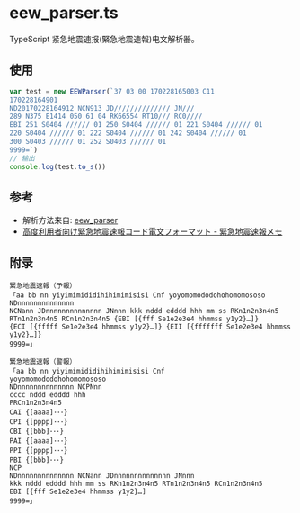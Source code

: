 # eew_parser.ts
TypeScript 紧急地震速报(緊急地震速報)电文解析器。

## 使用
```typescript
var test = new EEWParser(`37 03 00 170228165003 C11
170228164901
ND20170228164912 NCN913 JD////////////// JN///
289 N375 E1414 050 61 04 RK66554 RT10/// RC0////
EBI 251 S0404 ////// 01 250 S0404 ////// 01 221 S0404 ////// 01
220 S0404 ////// 01 222 S0404 ////// 01 242 S0404 ////// 01
300 S0403 ////// 01 252 S0403 ////// 01
9999=`)
// 输出
console.log(test.to_s()) 
```

## 参考
* 解析方法来自: [eew_parser](https://github.com/mmasaki/eew_parser)
* [高度利用者向け緊急地震速報コード電文フォーマット - 緊急地震速報メモ](http://eew.mizar.jp/excodeformat)


## 附录

```
緊急地震速報（予報）
「aa bb nn yiyimimididihihimimisisi Cnf yoyomomododohohomomososo NDnnnnnnnnnnnnnn
NCNann JDnnnnnnnnnnnnnn JNnnn kkk nddd edddd hhh mm ss RKn1n2n3n4n5
RTn1n2n3n4n5 RCn1n2n3n4n5 {EBI [{fff Se1e2e3e4 hhmmss y1y2}…]}
{ECI [{fffff Se1e2e3e4 hhmmss y1y2}…]} {EII [{fffffff Se1e2e3e4 hhmmss y1y2}…]}
9999=」
```
```
緊急地震速報（警報）
「aa bb nn yiyimimididihihimimisisi Cnf
yoyomomododohohomomososo
NDnnnnnnnnnnnnnn NCPNnn
cccc nddd edddd hhh
PRCn1n2n3n4n5
CAI {[aaaa]･･･}
CPI {[pppp]･･･}
CBI {[bbb]･･･}
PAI {[aaaa]･･･}
PPI {[pppp]･･･}
PBI {[bbb]･･･}
NCP
NDnnnnnnnnnnnnnn NCNann JDnnnnnnnnnnnnnn JNnnn
kkk nddd edddd hhh mm ss RKn1n2n3n4n5 RTn1n2n3n4n5 RCn1n2n3n4n5
EBI [{fff Se1e2e3e4 hhmmss y1y2}…]
9999=」
```